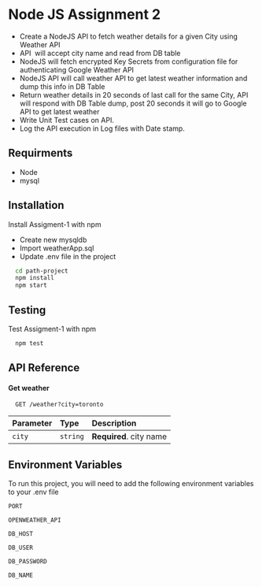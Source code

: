 
# Node JS Assignment 2

- Create a NodeJS API to fetch weather details for a given City using Weather API
- API  will accept city name and read from DB table 
- NodeJS will fetch encrypted Key Secrets from configuration file for authenticating Google Weather API
- NodeJS API will call weather API to get latest weather information and dump this info in DB Table 
- Return weather details in 20 seconds of last call for the same City, API will respond with DB Table dump, post 20 seconds it will go to Google API to get latest weather
- Write Unit Test cases on API.
- Log the API execution in Log files with Date stamp.

## Requirments

- Node
- mysql
## Installation

Install Assigment-1 with npm

- Create new mysqldb
- Import weatherApp.sql
- Update .env file in the project

```bash
  cd path-project
  npm install
  npm start
```
## Testing

Test Assigment-1 with npm

```bash
  npm test
``` 

## API Reference

#### Get weather

```http
  GET /weather?city=toronto
```

| Parameter | Type     | Description                |
| :-------- | :------- | :------------------------- |
| `city` | `string` | **Required**. city name


## Environment Variables

To run this project, you will need to add the following environment variables to your .env file

`PORT`

`OPENWEATHER_API`

`DB_HOST`

`DB_USER`

`DB_PASSWORD`

`DB_NAME`


